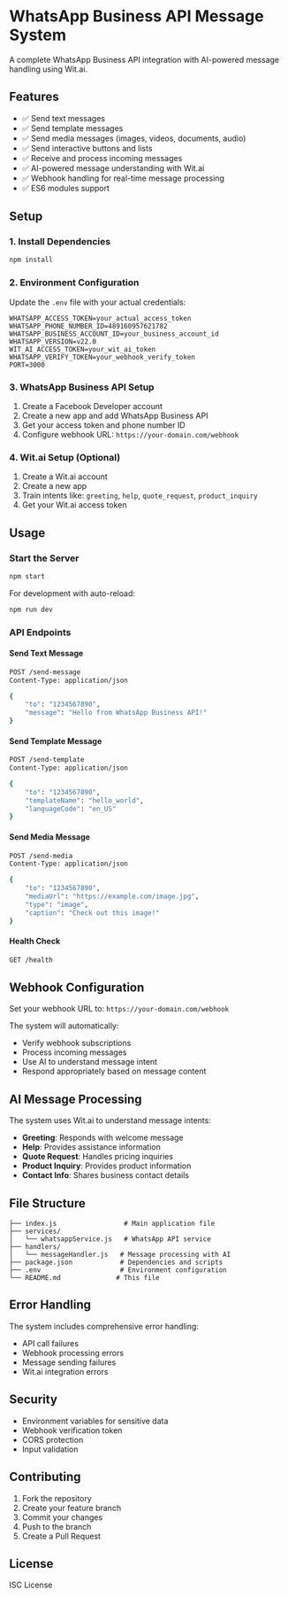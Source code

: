 # WhatsApp Business API Message System

A complete WhatsApp Business API integration with AI-powered message handling using Wit.ai.

## Features

- ✅ Send text messages
- ✅ Send template messages
- ✅ Send media messages (images, videos, documents, audio)
- ✅ Send interactive buttons and lists
- ✅ Receive and process incoming messages
- ✅ AI-powered message understanding with Wit.ai
- ✅ Webhook handling for real-time message processing
- ✅ ES6 modules support

## Setup

### 1. Install Dependencies

```bash
npm install
```

### 2. Environment Configuration

Update the `.env` file with your actual credentials:

```env
WHATSAPP_ACCESS_TOKEN=your_actual_access_token
WHATSAPP_PHONE_NUMBER_ID=489160957621782
WHATSAPP_BUSINESS_ACCOUNT_ID=your_business_account_id
WHATSAPP_VERSION=v22.0
WIT_AI_ACCESS_TOKEN=your_wit_ai_token
WHATSAPP_VERIFY_TOKEN=your_webhook_verify_token
PORT=3000
```

### 3. WhatsApp Business API Setup

1. Create a Facebook Developer account
2. Create a new app and add WhatsApp Business API
3. Get your access token and phone number ID
4. Configure webhook URL: `https://your-domain.com/webhook`

### 4. Wit.ai Setup (Optional)

1. Create a Wit.ai account
2. Create a new app
3. Train intents like: `greeting`, `help`, `quote_request`, `product_inquiry`
4. Get your Wit.ai access token

## Usage

### Start the Server

```bash
npm start
```

For development with auto-reload:
```bash
npm run dev
```

### API Endpoints

#### Send Text Message
```bash
POST /send-message
Content-Type: application/json

{
    "to": "1234567890",
    "message": "Hello from WhatsApp Business API!"
}
```

#### Send Template Message
```bash
POST /send-template
Content-Type: application/json

{
    "to": "1234567890",
    "templateName": "hello_world",
    "languageCode": "en_US"
}
```

#### Send Media Message
```bash
POST /send-media
Content-Type: application/json

{
    "to": "1234567890",
    "mediaUrl": "https://example.com/image.jpg",
    "type": "image",
    "caption": "Check out this image!"
}
```

#### Health Check
```bash
GET /health
```

## Webhook Configuration

Set your webhook URL to: `https://your-domain.com/webhook`

The system will automatically:
- Verify webhook subscriptions
- Process incoming messages
- Use AI to understand message intent
- Respond appropriately based on message content

## AI Message Processing

The system uses Wit.ai to understand message intents:

- **Greeting**: Responds with welcome message
- **Help**: Provides assistance information
- **Quote Request**: Handles pricing inquiries
- **Product Inquiry**: Provides product information
- **Contact Info**: Shares business contact details

## File Structure

```
├── index.js                 # Main application file
├── services/
│   └── whatsappService.js   # WhatsApp API service
├── handlers/
│   └── messageHandler.js   # Message processing with AI
├── package.json            # Dependencies and scripts
├── .env                    # Environment configuration
└── README.md              # This file
```

## Error Handling

The system includes comprehensive error handling:
- API call failures
- Webhook processing errors
- Message sending failures
- Wit.ai integration errors

## Security

- Environment variables for sensitive data
- Webhook verification token
- CORS protection
- Input validation

## Contributing

1. Fork the repository
2. Create your feature branch
3. Commit your changes
4. Push to the branch
5. Create a Pull Request

## License

ISC License
